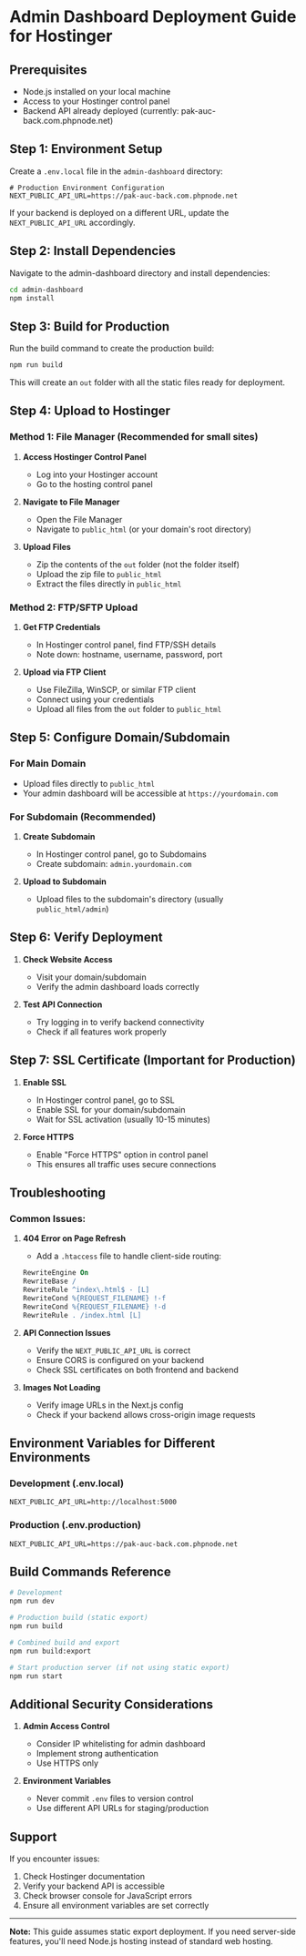 # Admin Dashboard Deployment Guide for Hostinger

## Prerequisites
- Node.js installed on your local machine
- Access to your Hostinger control panel
- Backend API already deployed (currently: pak-auc-back.com.phpnode.net)

## Step 1: Environment Setup

Create a `.env.local` file in the `admin-dashboard` directory:

```env
# Production Environment Configuration
NEXT_PUBLIC_API_URL=https://pak-auc-back.com.phpnode.net
```

If your backend is deployed on a different URL, update the `NEXT_PUBLIC_API_URL` accordingly.

## Step 2: Install Dependencies

Navigate to the admin-dashboard directory and install dependencies:

```bash
cd admin-dashboard
npm install
```

## Step 3: Build for Production

Run the build command to create the production build:

```bash
npm run build
```

This will create an `out` folder with all the static files ready for deployment.

## Step 4: Upload to Hostinger

### Method 1: File Manager (Recommended for small sites)

1. **Access Hostinger Control Panel**
   - Log into your Hostinger account
   - Go to the hosting control panel

2. **Navigate to File Manager**
   - Open the File Manager
   - Navigate to `public_html` (or your domain's root directory)

3. **Upload Files**
   - Zip the contents of the `out` folder (not the folder itself)
   - Upload the zip file to `public_html`
   - Extract the files directly in `public_html`

### Method 2: FTP/SFTP Upload

1. **Get FTP Credentials**
   - In Hostinger control panel, find FTP/SSH details
   - Note down: hostname, username, password, port

2. **Upload via FTP Client**
   - Use FileZilla, WinSCP, or similar FTP client
   - Connect using your credentials
   - Upload all files from the `out` folder to `public_html`

## Step 5: Configure Domain/Subdomain

### For Main Domain
- Upload files directly to `public_html`
- Your admin dashboard will be accessible at `https://yourdomain.com`

### For Subdomain (Recommended)
1. **Create Subdomain**
   - In Hostinger control panel, go to Subdomains
   - Create subdomain: `admin.yourdomain.com`

2. **Upload to Subdomain**
   - Upload files to the subdomain's directory (usually `public_html/admin`)

## Step 6: Verify Deployment

1. **Check Website Access**
   - Visit your domain/subdomain
   - Verify the admin dashboard loads correctly

2. **Test API Connection**
   - Try logging in to verify backend connectivity
   - Check if all features work properly

## Step 7: SSL Certificate (Important for Production)

1. **Enable SSL**
   - In Hostinger control panel, go to SSL
   - Enable SSL for your domain/subdomain
   - Wait for SSL activation (usually 10-15 minutes)

2. **Force HTTPS**
   - Enable "Force HTTPS" option in control panel
   - This ensures all traffic uses secure connections

## Troubleshooting

### Common Issues:

1. **404 Error on Page Refresh**
   - Add a `.htaccess` file to handle client-side routing:
   ```apache
   RewriteEngine On
   RewriteBase /
   RewriteRule ^index\.html$ - [L]
   RewriteCond %{REQUEST_FILENAME} !-f
   RewriteCond %{REQUEST_FILENAME} !-d
   RewriteRule . /index.html [L]
   ```

2. **API Connection Issues**
   - Verify the `NEXT_PUBLIC_API_URL` is correct
   - Ensure CORS is configured on your backend
   - Check SSL certificates on both frontend and backend

3. **Images Not Loading**
   - Verify image URLs in the Next.js config
   - Check if your backend allows cross-origin image requests

## Environment Variables for Different Environments

### Development (.env.local)
```env
NEXT_PUBLIC_API_URL=http://localhost:5000
```

### Production (.env.production)
```env
NEXT_PUBLIC_API_URL=https://pak-auc-back.com.phpnode.net
```

## Build Commands Reference

```bash
# Development
npm run dev

# Production build (static export)
npm run build

# Combined build and export
npm run build:export

# Start production server (if not using static export)
npm run start
```

## Additional Security Considerations

1. **Admin Access Control**
   - Consider IP whitelisting for admin dashboard
   - Implement strong authentication
   - Use HTTPS only

2. **Environment Variables**
   - Never commit `.env` files to version control
   - Use different API URLs for staging/production

## Support

If you encounter issues:
1. Check Hostinger documentation
2. Verify your backend API is accessible
3. Check browser console for JavaScript errors
4. Ensure all environment variables are set correctly

---

**Note:** This guide assumes static export deployment. If you need server-side features, you'll need Node.js hosting instead of standard web hosting.